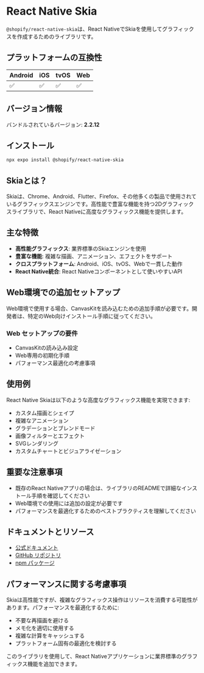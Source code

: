 # React Native Skia

`@shopify/react-native-skia`は、React NativeでSkiaを使用してグラフィックスを作成するためのライブラリです。

## プラットフォームの互換性

| Android | iOS | tvOS | Web |
|---------|-----|------|-----|
| ✅ | ✅ | ✅ | ✅ |

## バージョン情報

バンドルされているバージョン: **2.2.12**

## インストール

```bash
npx expo install @shopify/react-native-skia
```

## Skiaとは？

Skiaは、Chrome、Android、Flutter、Firefox、その他多くの製品で使用されているグラフィックスエンジンです。高性能で豊富な機能を持つ2Dグラフィックスライブラリで、React Nativeに高度なグラフィックス機能を提供します。

## 主な特徴

- **高性能グラフィックス**: 業界標準のSkiaエンジンを使用
- **豊富な機能**: 複雑な描画、アニメーション、エフェクトをサポート
- **クロスプラットフォーム**: Android、iOS、tvOS、Webで一貫した動作
- **React Native統合**: React Nativeコンポーネントとして使いやすいAPI

## Web環境での追加セットアップ

Web環境で使用する場合、CanvasKitを読み込むための追加手順が必要です。開発者は、特定のWeb向けインストール手順に従ってください。

### Web セットアップの要件

- CanvasKitの読み込み設定
- Web専用の初期化手順
- パフォーマンス最適化の考慮事項

## 使用例

React Native Skiaは以下のような高度なグラフィックス機能を実現できます:

- カスタム描画とシェイプ
- 複雑なアニメーション
- グラデーションとブレンドモード
- 画像フィルターとエフェクト
- SVGレンダリング
- カスタムチャートとビジュアライゼーション

## 重要な注意事項

- 既存のReact Nativeアプリの場合は、ライブラリのREADMEで詳細なインストール手順を確認してください
- Web環境での使用には追加の設定が必要です
- パフォーマンスを最適化するためのベストプラクティスを理解してください

## ドキュメントとリソース

- [公式ドキュメント](https://shopify.github.io/react-native-skia/)
- [GitHub リポジトリ](https://github.com/shopify/react-native-skia)
- [npm パッケージ](https://www.npmjs.com/package/@shopify/react-native-skia)

## パフォーマンスに関する考慮事項

Skiaは高性能ですが、複雑なグラフィックス操作はリソースを消費する可能性があります。パフォーマンスを最適化するために:

- 不要な再描画を避ける
- メモ化を適切に使用する
- 複雑な計算をキャッシュする
- プラットフォーム固有の最適化を検討する

このライブラリを使用して、React Nativeアプリケーションに業界標準のグラフィックス機能を追加できます。
